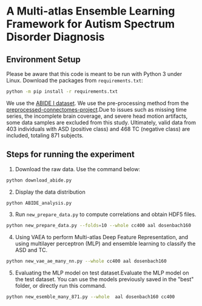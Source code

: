 # A Multi-atlas Ensemble Learning Framework for Autism Spectrum Disorder Diagnosis
## Environment Setup

Please be aware that this code is meant to be run with Python 3 under Linux. Download the packages from `requirements.txt`:

```bash
python -m pip install -r requirements.txt
```
We use the [ABIDE I dataset](http://fcon_1000.projects.nitrc.org/indi/abide/). We use the pre-processing method from the [preprocessed-connectomes-project](https://github.com/preprocessed-connectomes-project/abide).Due to issues such as missing time series, the incomplete brain coverage, and severe head motion artifacts, some data samples are excluded from this study. Ultimately, valid data from 403 individuals with ASD (positive class) and 468 TC (negative class) are included, totaling 871 subjects.
## Steps for running the experiment

1. Download the raw data.
Use the command below:

```bash
python download_abide.py
```
2. Display the data distribution

```bash
python ABIDE_analysis.py
```
3. Run `new_prepare_data.py` to compute correlations and obtain HDF5 files.
```bash
python new_prepare_data.py --folds=10 --whole cc400 aal dosenbach160
```
4. Using VAEA to perform Multi-atlas Deep Feature Representation, and using multilayer perceptron (MLP) and ensemble learning to classify the ASD and TC.
```bash
python new_vae_ae_many_nn.py --whole cc400 aal dosenbach160
```
5. Evaluating the MLP model on test dataset.Evaluate the MLP model on the test dataset. You can use the models previously saved in the "best" folder, or directly run this command.
```bash
python new_esemble_many_871.py --whole  aal dosenbach160 cc400
```


